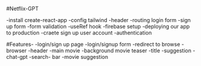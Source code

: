 #Netflix-GPT


-install create-react-app
-config tailwind
-header
-routing 
login form
-sign up form
-form validation
-useRef hook
-firebase setup
-deploying our app to production
-craete sign up user account
-authentication 



#Features-
-login/sign up page
   -login/signup form
   -redirect to browse
-browser
   -header
   -main movie
       -background movie teaser
       -title
       -suggestion
-chat-gpt
    -search- bar
    -movie suggestion